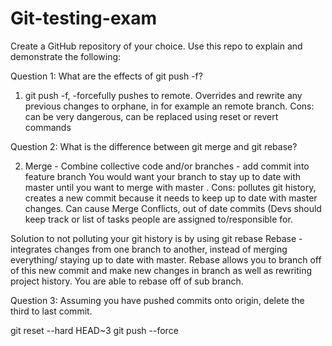 # Git-testing-exam

Create a GitHub repository of your choice. Use this repo to explain and demonstrate the following: 

 

Question 1: What are the effects of git push -f? 

1. git push -f,  -forcefully pushes to remote. Overrides and rewrite any previous changes to orphane, in for example an remote branch. Cons: can be very dangerous, can be replaced using reset or revert commands 

Question 2: What is the difference between git merge and git rebase? 

2. Merge - Combine collective code and/or branches    - add commit into feature branch  You would want your  branch to stay up to date with master until you want to merge with master . Cons: pollutes git history, creates a new commit because it needs to keep up to date with master changes. Can cause Merge Conflicts, out of date commits (Devs should keep track or list of tasks people are assigned to/responsible for.

Solution to not polluting your git history is by using git rebase
Rebase - integrates changes from one branch to another, instead of merging everything/ staying up to date with master. Rebase allows you to branch off of this new commit and make new changes in branch as well as rewriting project history. You are able to rebase off of sub branch.


Question 3: Assuming you have pushed commits onto origin, delete the third to last commit. 

git reset --hard HEAD~3
git push --force
